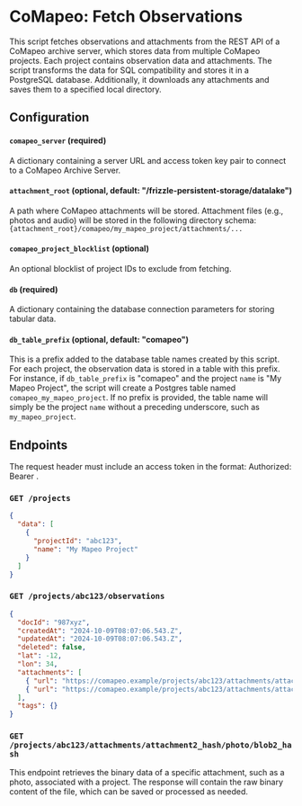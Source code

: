 # CoMapeo: Fetch Observations

This script fetches observations and attachments from the REST API of a CoMapeo archive server, which stores data from multiple CoMapeo projects. Each project contains observation data and attachments. The script transforms the data for SQL compatibility and stores it in a PostgreSQL database. Additionally, it downloads any attachments and saves them to a specified local directory.

## Configuration

#### `comapeo_server` (required)

A dictionary containing a server URL and access token key pair to connect to a CoMapeo Archive Server.

#### `attachment_root` (optional, default: "/frizzle-persistent-storage/datalake")

A path where CoMapeo attachments will be stored. Attachment files (e.g., photos and audio) will be stored in the following directory schema: `{attachment_root}/comapeo/my_mapeo_project/attachments/...`

#### `comapeo_project_blocklist` (optional)

An optional blocklist of project IDs to exclude from fetching.

#### `db` (required)

A dictionary containing the database connection parameters for storing tabular data.

#### `db_table_prefix` (optional, default: "comapeo")

This is a prefix added to the database table names created by this script. For each project, the observation data is stored in a table with this prefix. For instance, if `db_table_prefix` is "comapeo" and the project `name` is "My Mapeo Project", the script will create a Postgres table named `comapeo_my_mapeo_project`. If no prefix is provided, the table name will simply be the project `name` without a preceding underscore, such as `my_mapeo_project`.

## Endpoints

The request header must include an access token in the format: Authorized: Bearer <token>.

### `GET /projects`

```json
{
  "data": [
    {
      "projectId": "abc123",
      "name": "My Mapeo Project"
    }
  ]
}
```

### `GET /projects/abc123/observations`

```json
{
  "docId": "987xyz",
  "createdAt": "2024-10-09T08:07:06.543.Z",
  "updatedAt": "2024-10-09T08:07:06.543.Z",
  "deleted": false,
  "lat": -12,
  "lon": 34,
  "attachments": [
    { "url": "https://comapeo.example/projects/abc123/attachments/attachment1_hash/photo/blob1_hash" },
    { "url": "https://comapeo.example/projects/abc123/attachments/attachment2_hash/photo/blob2_hash" }
  ],
  "tags": {}
}
```

### `GET /projects/abc123/attachments/attachment2_hash/photo/blob2_hash`

This endpoint retrieves the binary data of a specific attachment, such as a photo, associated with a project. The response will contain the raw binary content of the file, which can be saved or processed as needed.